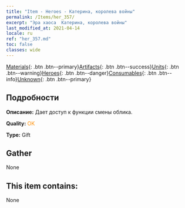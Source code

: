 ```yaml
---
title: "Item - Heroes - Катерина, королева войны"
permalink: /Items/her_357/
excerpt: "Эра хаоса  Катерина, королева войны"
last_modified_at: 2021-04-14
locale: ru
ref: "her_357.md"
toc: false
classes: wide
---
```

 [Materials](/ru/Items/){: .btn .btn--primary}[Artifacts](/ru/Items/Artifacts/){: .btn .btn--success}[Units](/ru/Items/Units/){: .btn .btn--warning}[Heroes](/ru/Items/Heroes/){: .btn .btn--danger}[Consumables](/ru/Items/Consumables/){: .btn .btn--info}[Unknown](/ru/Items/Unknown/){: .btn .btn--primary}

## Подробности
 **Описание:** Дает доступ к функции смены облика.

 **Quality:** <span style="color: #FF8C00">OK</span>

 **Type:** Gift

## Gather

  None

## This item contains:

  None

